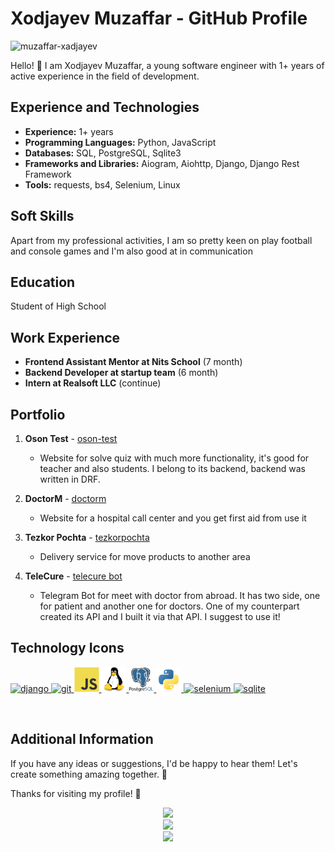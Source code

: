 # Xodjayev Muzaffar - GitHub Profile
<img src="https://komarev.com/ghpvc/?username=muzaffar-xodjayev&label=Profile%20views&color=0e75b6&style=flat" alt="muzaffar-xadjayev" />

Hello! 👋 I am Xodjayev Muzaffar, a young software engineer with 1+ years of active experience in the field of development.

## Experience and Technologies

- **Experience:** 1+ years
- **Programming Languages:** Python, JavaScript
- **Databases:** SQL, PostgreSQL, Sqlite3
- **Frameworks and Libraries:** Aiogram, Aiohttp, Django, Django Rest Framework
- **Tools:** requests, bs4, Selenium, Linux

## Soft Skills

Apart from my professional activities, I am so pretty keen on play football and console games and I'm also good at in communication

## Education

Student of High School

## Work Experience

- **Frontend Assistant Mentor at Nits School** (7 month)
- **Backend Developer at startup team** (6 month)
- **Intern at Realsoft LLC** (continue)
  
## Portfolio


1. **Oson Test** - <a href="https://oson-test.uz/" target="_blank">oson-test</a>
   - Website for solve quiz with much more functionality, it's good for teacher and also students. I belong to its backend, backend was written in DRF.

2. **DoctorM** - <a href="https://doctorm.pythonanywhere.com/" target="_blank">doctorm</a>
   - Website for a hospital call center and you get first aid from use it

3. **Tezkor Pochta** - <a href="https://tezkorpochta.pythonanywhere.com/" target="_blank">tezkorpochta</a>
   - Delivery service for move products to another area

4. **TeleCure** - <a href="https://t.me/TeleCure_bot" target="_blank">telecure bot</a>
   - Telegram Bot for meet with doctor from abroad. It has two side, one for patient and another one for doctors. One of my counterpart created its API and I built it via          that API. I suggest to use it!

## Technology Icons

<p>
<a href="https://www.djangoproject.com/" target="_blank" rel="noreferrer">
      <img
        src="https://cdn.worldvectorlogo.com/logos/django.svg"
        alt="django"
        width="40"
        height="40"
      />
    </a>
    <a href="https://git-scm.com/" target="_blank" rel="noreferrer">
      <img
        src="https://www.vectorlogo.zone/logos/git-scm/git-scm-icon.svg"
        alt="git"
        width="40"
        height="40"
      />
    </a>
    <a
  href="https://developer.mozilla.org/en-US/docs/Web/JavaScript"
  target="_blank"
  rel="noreferrer"
>
  <img
    src="https://raw.githubusercontent.com/devicons/devicon/master/icons/javascript/javascript-original.svg"
    alt="javascript"
    width="40"
    height="40"
  />
</a>
<a href="https://www.linux.org/" target="_blank" rel="noreferrer">
  <img
    src="https://raw.githubusercontent.com/devicons/devicon/master/icons/linux/linux-original.svg"
    alt="linux"
    width="40"
    height="40"
  />
</a>
<a href="https://www.postgresql.org" target="_blank" rel="noreferrer">
  <img
    src="https://raw.githubusercontent.com/devicons/devicon/master/icons/postgresql/postgresql-original-wordmark.svg"
    alt="postgresql"
    width="40"
    height="40"
  />
</a>
<a href="https://www.python.org" target="_blank" rel="noreferrer">
  <img
    src="https://raw.githubusercontent.com/devicons/devicon/master/icons/python/python-original.svg"
    alt="python"
    width="40"
    height="40"
  />
</a>
<a href="https://www.selenium.dev" target="_blank" rel="noreferrer">
  <img
    src="https://raw.githubusercontent.com/detain/svg-logos/780f25886640cef088af994181646db2f6b1a3f8/svg/selenium-logo.svg"
    alt="selenium"
    width="40"
    height="40"
  />
</a>
<a href="https://www.sqlite.org/" target="_blank" rel="noreferrer">
  <img
    src="https://www.vectorlogo.zone/logos/sqlite/sqlite-icon.svg"
    alt="sqlite"
    width="40"
    height="40"
  />
</a>
</p>

<br>

## Additional Information

If you have any ideas or suggestions, I'd be happy to hear them! Let's create something amazing together. 🚀

Thanks for visiting my profile! 🌟


<p align="center">
    <img src="https://github-readme-stats.vercel.app/api?username=muzaffar-xodjayev&rank_icon=github&include_all_commits=true&card_width=500px&hide_border=true&theme=tokyonight&show=reviews,discussions_started,discussions_answered">
    <br>

<img src="https://streak-stats.demolab.com?user=muzaffar-xodjayev&theme=tokyonight&hide_border=true&card_width=500px">

<br>

<img src="https://github-readme-stats.vercel.app/api/top-langs?username=muzaffar-xodjayev&show_icons=true&locale=en&layout=compact&theme=tokyonight&hide_border=true&card_width=500px"/>
  </p>

